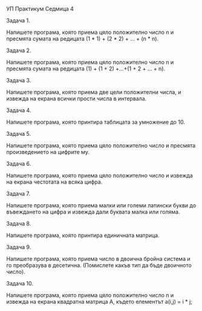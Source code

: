 УП Практикум Седмица 4

Задача 1.

Напишете програма, която приема цяло положително число n и пресмята сумата на редицата (1 * 1) + (2 * 2) + ... + (n * n).


Задача 2.

Напишете програма, която приема цяло положително число n и пресмята сумата на редицата (1) + (1 + 2) +...+(1 + 2 + ... + n).


Задача 3.

Напишете програма, която приема две цели положителни числа, и извежда на екрана всички прости числа в интервала.


Задача 4.

Напишете програма, която принтира таблицата за умножение до 10.


Задача 5.

Напишете програма, която приема цяло положително число и пресмята произведението на цифрите му.

Задача 6.

Напишете програма, която приема цяло положително число и извежда на екрана честотата на всяка цифра.

Задача 7.

Напишете програма, която приема малки или големи латински букви до въвеждането на цифра и извежда дали буквата малка или голяма.

Задача 8. 

Напишете програма, която принтира единичната матрица.


Задача 9.

Напишете програма, която приема число в двоична бройна система и го преобразува в десетична. (Помислете какъв тип да бъде двоичното число).


Задача 10.

Напишете програма, която приема цяло положително число n и извежда на екрана квадратна матрица А, където елементът а(i,j) = i * j;

